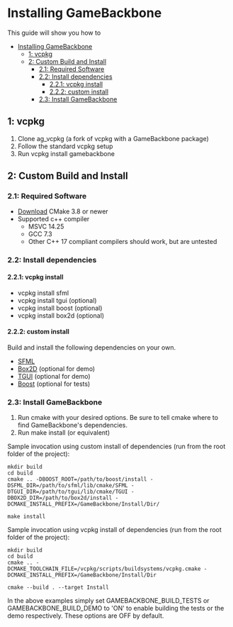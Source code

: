 # Installing GameBackbone

This guide will show you how to 

- [Installing GameBackbone](#installing-gamebackbone)
  - [1: vcpkg](#1-vcpkg)
  - [2: Custom Build and Install](#2-custom-build-and-install)
    - [2.1: Required Software](#21-required-software)
    - [2.2: Install dependencies](#22-install-dependencies)
      - [2.2.1: vcpkg install](#221-vcpkg-install)
      - [2.2.2: custom install](#222-custom-install)
    - [2.3: Install GameBackbone](#23-install-gamebackbone)

## 1: vcpkg
1. Clone ag_vcpkg (a fork of vcpkg with a GameBackbone package)
2. Follow the standard vcpkg setup
3. Run vcpkg install gamebackbone 

## 2: Custom Build and Install

### 2.1: Required Software
* [Download](https://cmake.org/download/) CMake 3.8 or newer
* Supported c++ compiler
  * MSVC 14.25
  * GCC 7.3
  * Other C++ 17 compliant compilers should work, but are untested 

### 2.2: Install dependencies
#### 2.2.1: vcpkg install
  * vcpkg install sfml
  * vcpkg install tgui (optional)
  * vcpkg install boost (optional)
  * vcpkg install box2d (optional)

#### 2.2.2: custom install
Build and install the following dependencies on your own. 
* [SFML](https://www.sfml-dev.org/download/sfml/2.5.1/)
* [Box2D](https://box2d.org/) (optional for demo)
* [TGUI](https://tgui.eu/) (optional for demo)
* [Boost](https://www.boost.org/users/download/) (optional for tests)

### 2.3: Install GameBackbone

1. Run cmake with your desired options. Be sure to tell cmake where to find GameBackbone's dependencies. 
2. Run make install (or equivalent)

Sample invocation using custom install of dependencies (run from the root folder of the project):

    mkdir build
    cd build
    cmake .. -DBOOST_ROOT=/path/to/boost/install -DSFML_DIR=/path/to/sfml/lib/cmake/SFML -DTGUI_DIR=/path/to/tgui/lib/cmake/TGUI -DBOX2D_DIR=/path/to/box2d/install -DCMAKE_INSTALL_PREFIX=/GameBackbone/Install/Dir/

    make install

Sample invocation using vcpkg install of dependencies (run from the root folder of the project):

    mkdir build
    cd build
    cmake .. -DCMAKE_TOOLCHAIN_FILE=/vcpkg/scripts/buildsystems/vcpkg.cmake -DCMAKE_INSTALL_PREFIX=/GameBackbone/Install/Dir

    cmake --build . --target Install

In the above examples simply set GAMEBACKBONE_BUILD_TESTS or GAMEBACKBONE_BUILD_DEMO to 'ON' to enable building the tests or the demo respectively. These options are OFF by default.